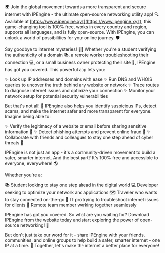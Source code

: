 🌍 Join the global movement towards a more transparent and secure internet with IPEngine - the ultimate open-source networking utility app! 🔍 Available at [https://www.ipengine.xyz](https://www.ipengine.xyz), this game-changing tool is 100% free, works in every country and region, supports all languages, and is fully open-source. With IPEngine, you can unlock a world of possibilities for your online journey. 🛡️

Say goodbye to internet mysteries! 🕵️‍♀️ Whether you're a student verifying the authenticity of a domain 📚, a remote worker troubleshooting their connection 💻, or a small business owner protecting their site 🏢, IPEngine has got you covered. This powerful app lets you:

✨ Look up IP addresses and domains with ease
✨ Run DNS and WHOIS queries to uncover the truth behind any website or network
✨ Trace routes to diagnose internet issues and optimize your connection
✨ Monitor your network setup for potential security vulnerabilities

But that's not all! 🤩 IPEngine also helps you identify suspicious IPs, detect scams, and make the internet safer and more transparent for everyone. Imagine being able to:

✨ Verify the legitimacy of a website or email before sharing sensitive information 💸
✨ Detect phishing attempts and prevent online fraud 🚫
✨ Collaborate with friends and colleagues to stay one step ahead of cyber threats 👥

IPEngine is not just an app - it's a community-driven movement to build a safer, smarter internet. And the best part? It's 100% free and accessible to everyone, everywhere! 🌎

Whether you're a:

📚 Student looking to stay one step ahead in the digital world
💻 Developer seeking to optimize your network and applications
🗺️ Traveler who wants to stay connected on-the-go
🔧 IT pro trying to troubleshoot internet issues for clients
👥 Remote team member working together seamlessly

IPEngine has got you covered. So what are you waiting for? Download IPEngine from the website today and start exploring the power of open-source networking! 🚀

But don't just take our word for it - share IPEngine with your friends, communities, and online groups to help build a safer, smarter internet - one IP at a time. 💪 Together, let's make the internet a better place for everyone!